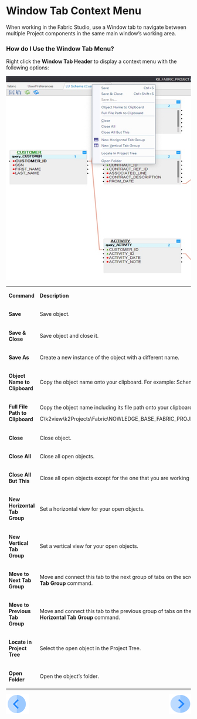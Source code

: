 # Window Tab Context Menu

When working in the Fabric Studio, use a Window tab to navigate between multiple Project components in the same main window’s working area.

### How do I Use the Window Tab Menu?
Right click the **Window Tab Header** to display a context menu with the following options:

![image](/articles/04_fabric_studio/images/04_02_window_tab_header.png)

<table>
<tbody>
<tr>
<td width="200pxl">
<p><strong>Command</strong></p>
</td>
<td width="500pxl">
<p><strong>Description</strong></p>
</td>
</tr>
<tr>
<td width="500pxl">
<p><strong>Save</strong></p>
</td>
<td width="500pxl">
<p>Save object.</p>
</td>
</tr>
<tr>
<td width="500pxl">
<p><strong>Save &amp; Close</strong></p>
</td>
<td width="500pxl">
<p>Save object and close it.</p>
</td>
</tr>
<tr>
<td width="500pxl">
<p><strong>Save As</strong></p>
</td>
<td width="500pxl">
<p>Create a new instance of the object with a different name.</p>
</td>
</tr>
<tr>
<td width="500pxl">
<p><strong>Object Name to Clipboard</strong></p>
</td>
<td width="500pxl">
<p>Copy the object name onto your clipboard. For example: Schema Name.</p>
</td>
</tr>
<tr>
<td width="500pxl">
<p><strong>Full File Path to Clipboard</strong></p>
</td>
<td width="500pxl">
<p>Copy the object name including its file path onto your clipboard. For example:</p>
<p>C\k2view\k2Projects\Fabric\NOWLEDGE_BASE_FABRIC_PROJECT\Implementation\LogicalUnits\Customer\vdb.k2vdb.xml.</p>
</td>
</tr>
<tr>
<td width="500pxl">
<p><strong>Close</strong></p>
</td>
<td width="500pxl">
<p>Close object.</p>
</td>
</tr>
<tr>
<td width="500pxl">
<p><strong>Close All</strong></p>
</td>
<td width="500pxl">
<p>Close all open objects.</p>
</td>
</tr>
<tr>
<td width="500pxl">
<p><strong>Close All But This</strong></p>
</td>
<td style="width: 49.309%;">
<p>Close all open objects except for the one that you are working on.</p>
</td>
</tr>
<tr>
<td width="500pxl">
<p><strong>New Horizontal Tab Group</strong></p>
</td>
<td width="500pxl">
<p>Set a horizontal view for your open objects.</p>
</td>
</tr>
<tr>
<td width="500pxl">
<p><strong>New Vertical Tab Group</strong></p>
</td>
<td width="500pxl">
<p>Set a vertical view for your open objects.</p>
</td>
</tr>
<tr>
<td width="500pxl">
<p><strong>Move to Next Tab Group</strong></p>
</td>
<td width="500pxl">
<p>Move and connect this tab to the next group of tabs on the screen. This option is available once using the <strong>New Vertical Tab Group</strong> command.</p>
</td>
</tr>
<tr>
<td width="500pxl">
<p><strong>Move to Previous Tab Group</strong></p>
</td>
<td width="500pxl">
<p>Move and connect this tab to the previous group of tabs on the screen. This option is available once using <strong>New Horizontal Tab Group</strong> command.</p>
</td>
</tr>
<tr>
<td width="500pxl">
<p><strong>Locate in Project Tree</strong></p>
</td>
<td width="500pxl">
<p>Select the open object in the Project Tree.</p>
</td>
</tr>
<tr>
<td width="500pxl">
<p><strong>Open Folder</strong></p>
</td>
<td width="500pxl">
<p>Open the object&rsquo;s folder.</p>
</td>
</tr>
</tbody>
</table>
 
[![Previous](/articles/images/Previous.png)](/articles/04_fabric_studio/01_UI_components_and_menus.md)[<img align="right" width="60" height="54" src="/articles/images/Next.png">](/articles/04_fabric_studio/03_diagram_and_toolbars.md)
